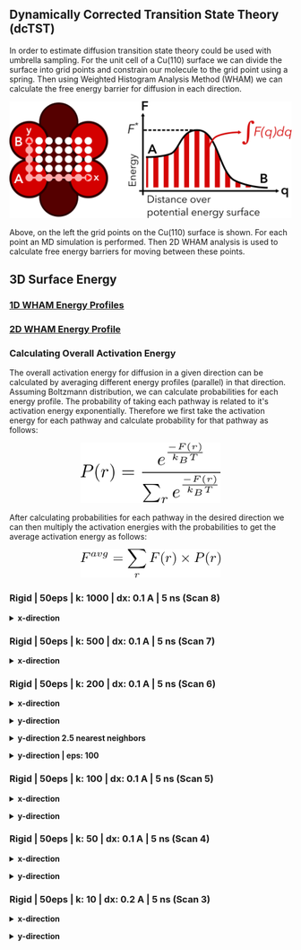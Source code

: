## Dynamically Corrected Transition State Theory (dcTST)

In order to estimate diffusion transition state theory could be used with umbrella sampling.
For the unit cell of a Cu(110) surface we can divide the surface into grid points and
constrain our molecule to the grid point using a spring.
Then using Weighted Histogram Analysis Method (WHAM) we can calculate the free energy barrier
for diffusion in each direction.

<p align="center"><img src="assets/img/dctst/umbrella-sampling-energy-barrier.png" width="600"></p>

Above, on the left the grid points on the Cu(110) surface is shown.
For each point an MD simulation is performed.
Then 2D WHAM analysis is used to calculate free energy barriers for moving between these points.


## 3D Surface Energy

### [1D WHAM Energy Profiles](htbdc_cu110_free_energy_1d)

### [2D WHAM Energy Profile](htbdc_cu110_free_energy_2d)

### Calculating Overall Activation Energy
The overall activation energy for diffusion in a given direction can be calculated by averaging
different energy profiles (parallel) in that direction. Assuming Boltzmann distribution, we can calculate
probabilities for each energy profile. The probability of taking each pathway is related to it's
activation energy exponentially. Therefore we first take the activation energy for each pathway and
calculate probability for that pathway as follows:

<p align="center"><img src="assets/img/dctst/eqn_state_probability.png" width="250"></p>

After calculating probabilities for each pathway in the desired direction we can then multiply the
activation energies with the probabilities to get the average activation energy as follows:

<p align="center"><img src="assets/img/dctst/eqn_average_energy.png" width="250"></p>

### Rigid | 50eps | k: 1000 | dx: 0.1 A | 5 ns (Scan 8)
<p>
  <details>
    <summary><b>x-direction</b></summary>
      <img src="assets/img/dctst/scan8-x-thermo.png">
      <img src="assets/img/dctst/scan8-x-hist.png">
      <img src="assets/img/dctst/scan8-x-wham.png">
  </details>
</p>

### Rigid | 50eps | k: 500 | dx: 0.1 A | 5 ns (Scan 7)
<p>
  <details>
    <summary><b>x-direction</b></summary>
      <img src="assets/img/dctst/scan7-x-thermo.png">
      <img src="assets/img/dctst/scan7-x-hist.png">
      <img src="assets/img/dctst/scan7-x-wham.png">
  </details>
</p>

### Rigid | 50eps | k: 200 | dx: 0.1 A | 5 ns (Scan 6)
<p>
  <details>
    <summary><b>x-direction</b></summary>
      <img src="assets/img/dctst/scan6-x-thermo.png">
      <img src="assets/img/dctst/scan6-x-hist.png">
      <img src="assets/img/dctst/scan6-x-wham.png">
  </details>
</p>

<p>
  <details>
    <summary><b>y-direction</b></summary>
      <img src="assets/img/dctst/scan6-y-thermo.png">
      <img src="assets/img/dctst/scan6-y-hist.png">
      <img src="assets/img/dctst/scan6-y-wham.png">
  </details>
</p>

<p>
  <details>
    <summary><b>y-direction 2.5 nearest neighbors</b></summary>
      <img src="assets/img/dctst/scan6-y-long-thermo.png">
      <img src="assets/img/dctst/scan6-y-long-hist.png">
      <img src="assets/img/dctst/scan6-y-long-wham.png">
  </details>
</p>


<p>
  <details>
    <summary><b>y-direction | eps: 100</b></summary>
      <img src="assets/img/dctst/scan6-y-eps100-thermo.png">
      <img src="assets/img/dctst/scan6-y-eps100-hist.png">
      <img src="assets/img/dctst/scan6-y-eps100-wham.png">
  </details>
</p>

### Rigid | 50eps | k: 100 | dx: 0.1 A | 5 ns (Scan 5)
<p>
  <details>
    <summary><b>x-direction</b></summary>
      <img src="assets/img/dctst/scan5-x-thermo.png">
      <img src="assets/img/dctst/scan5-x-hist.png">
      <img src="assets/img/dctst/scan5-x-wham.png">
  </details>
</p>

<p>
  <details>
    <summary><b>y-direction</b></summary>
      <img src="assets/img/dctst/scan5-y-thermo.png">
      <img src="assets/img/dctst/scan5-y-hist.png">
      <img src="assets/img/dctst/scan5-y-wham.png">
  </details>
</p>

### Rigid | 50eps | k: 50 | dx: 0.1 A | 5 ns (Scan 4)
<p>
  <details>
    <summary><b>x-direction</b></summary>
      <img src="assets/img/dctst/scan4-x-thermo.png">
      <img src="assets/img/dctst/scan4-x-hist.png">
      <img src="assets/img/dctst/scan4-x-wham.png">
  </details>
</p>

<p>
  <details>
    <summary><b>y-direction</b></summary>
      <img src="assets/img/dctst/scan4-y-thermo.png">
      <img src="assets/img/dctst/scan4-y-hist.png">
      <img src="assets/img/dctst/scan4-y-wham.png">
</details>
</p>

### Rigid | 50eps | k: 10 | dx: 0.2 A | 5 ns (Scan 3)

<p>
  <details>
    <summary><b>x-direction</b></summary>
      <img src="assets/img/dctst/scan3-x-thermo.png">
      <img src="assets/img/dctst/scan3-x-hist.png">
      <img src="assets/img/dctst/scan3-x-wham.png">
  </details>
</p>

<p>
  <details>
    <summary><b>y-direction</b></summary>
      <img src="assets/img/dctst/scan3-y-thermo.png">
      <img src="assets/img/dctst/scan3-y-hist.png">
      <img src="assets/img/dctst/scan3-y-wham.png">
</details>
</p>
